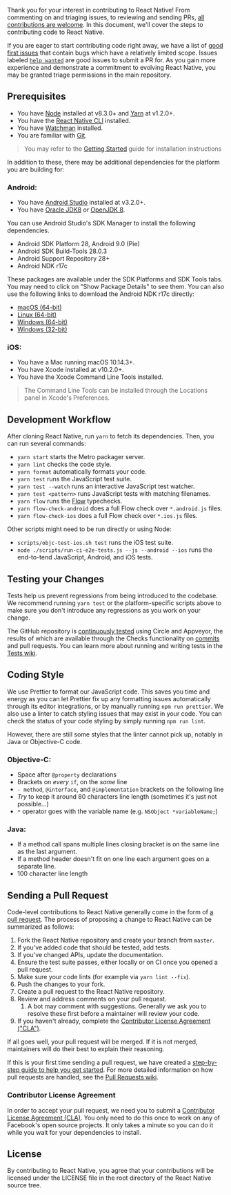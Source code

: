 Thank you for your interest in contributing to React Native! From commenting on and triaging issues, to reviewing and sending PRs, [all contributions are welcome](https://github.com/facebook/react-native/blob/master/CONTRIBUTING.md). In this document, we'll cover the steps to contributing code to React Native.

If you are eager to start contributing code right away, we have a list of [good first issues](https://github.com/facebook/react-native/labels/good%20first%20issue) that contain bugs which have a relatively limited scope. Issues labeled [`help wanted`](https://github.com/facebook/react-native/issues?utf8=%E2%9C%93&q=is%3Aissue+is%3Aopen+label%3A%22help+wanted+%3Aoctocat%3A%22+sort%3Aupdated-desc+) are good issues to submit a PR for. As you gain more experience and demonstrate a commitment to evolving React Native, you may be granted triage permissions in the main repository.

## Prerequisites

- You have [Node](https://nodejs.org/) installed at v8.3.0+ and [Yarn](https://yarnpkg.com/en/) at v1.2.0+.
- You have the [React Native CLI](https://github.com/react-native-community/cli#react-native-cli) installed.
- You have [Watchman](https://facebook.github.io/watchman/) installed.
- You are familiar with [Git](https://help.github.com/articles/set-up-git/).

> You may refer to the [Getting Started](http://facebook.github.io/react-native/docs/getting-started) guide for installation instructions

In addition to these, there may be additional dependencies for the platform you are building for:

### Android:

- You have [Android Studio](https://developer.android.com/studio/index.html) installed at v3.2.0+.
- You have [Oracle JDK8](http://www.oracle.com/technetwork/java/javase/downloads/jdk8-downloads-2133151.html) or [OpenJDK 8](http://openjdk.java.net/install/).

You can use Android Studio's SDK Manager to install the following dependencies.

- Android SDK Platform 28, Android 9.0 (Pie)
- Android SDK Build-Tools 28.0.3
- Android Support Repository 28+
- Android NDK r17c

These packages are available under the SDK Platforms and SDK Tools tabs. You may need to click on "Show Package Details" to see them. You can also use the following links to download the Android NDK r17c directly:

- [macOS (64-bit)](http://dl.google.com/android/repository/android-ndk-r17c-darwin-x86_64.zip)
- [Linux (64-bit)](http://dl.google.com/android/repository/android-ndk-r17c-linux-x86_64.zip)
- [Windows (64-bit)](http://dl.google.com/android/repository/android-ndk-r17c-windows-x86_64.zip)
- [Windows (32-bit)](http://dl.google.com/android/repository/android-ndk-r17c-windows-x86.zip)

### iOS:

- You have a Mac running macOS 10.14.3+.
- You have Xcode installed at v10.2.0+.
- You have the Xcode Command Line Tools installed.

> The Command Line Tools can be installed through the Locations panel in Xcode's Preferences.

## Development Workflow

After cloning React Native, run `yarn` to fetch its dependencies. Then, you can run several commands:

- `yarn start` starts the Metro packager server.
- `yarn lint` checks the code style.
- `yarn format` automatically formats your code.
- `yarn test` runs the JavaScript test suite.
- `yarn test --watch` runs an interactive JavaScript test watcher.
- `yarn test <pattern>` runs JavaScript tests with matching filenames.
- `yarn flow` runs the [Flow](https://flowtype.org/) typechecks.
- `yarn flow-check-android` does a full Flow check over `*.android.js` files.
- `yarn flow-check-ios` does a full Flow check over `*.ios.js` files.

Other scripts might need to be run directly or using Node:

- `scripts/objc-test-ios.sh test` runs the iOS test suite.
- `node ./scripts/run-ci-e2e-tests.js --js --android --ios` runs the end-to-tend JavaScript, Android, and iOS tests.

## Testing your Changes

Tests help us prevent regressions from being introduced to the codebase. We recommend running `yarn test` or the platform-specific scripts above to make sure you don't introduce any regressions as you work on your change.

The GitHub repository is [continuously tested](Tests#continuous-testing) using Circle and Appveyor, the results of which are available through the Checks functionality on [commits](https://github.com/facebook/react-native/commits/master) and pull requests. You can learn more about running and writing tests in the [Tests wiki](https://github.com/facebook/react-native/wiki/Tests).

## Coding Style

We use Prettier to format our JavaScript code. This saves you time and energy as you can let Prettier fix up any formatting issues automatically through its editor integrations, or by manually running `npm run prettier`. We also use a linter to catch styling issues that may exist in your code. You can check the status of your code styling by simply running `npm run lint`.

However, there are still some styles that the linter cannot pick up, notably in Java or Objective-C code.

### Objective-C:

- Space after `@property` declarations
- Brackets on _every_ `if`, on the _same_ line
- `- method`, `@interface`, and `@implementation` brackets on the following line
- _Try_ to keep it around 80 characters line length (sometimes it's just not possible...)
- `*` operator goes with the variable name (e.g. `NSObject *variableName;`)

### Java:

- If a method call spans multiple lines closing bracket is on the same line as the last argument.
- If a method header doesn't fit on one line each argument goes on a separate line.
- 100 character line length

## Sending a Pull Request

Code-level contributions to React Native generally come in the form of [a pull request](https://help.github.com/en/articles/about-pull-requests). The process of proposing a change to React Native can be summarized as follows:

1. Fork the React Native repository and create your branch from `master`.
2. If you've added code that should be tested, add tests.
3. If you've changed APIs, update the documentation.
4. Ensure the test suite passes, either locally or on CI once you opened a pull request.
5. Make sure your code lints (for example via `yarn lint --fix`).
6. Push the changes to your fork.
7. Create a pull request to the React Native repository.
8. Review and address comments on your pull request.
   1. A bot may comment with suggestions. Generally we ask you to resolve these first before a maintainer will review your code.
9. If you haven't already, complete the [Contributor License Agreement ("CLA")](#contributor-license-agreement).

If all goes well, your pull request will be merged. If it is not merged, maintainers will do their best to explain their reasoning.

If this is your first time sending a pull request, we have created a [step-by-step guide to help you get started](https://github.com/facebook/react-native/wiki/Pull-Requests#getting-ready-to-submit-your-first-pull-request). For more detailed information on how pull requests are handled, see the [Pull Requests wiki](https://github.com/facebook/react-native/wiki/Pull-Requests).

### Contributor License Agreement

In order to accept your pull request, we need you to submit a [Contributor License Agreement (CLA)](https://github.com/facebook/react-native/wiki/Contributor-License-Agreement). You only need to do this once to work on any of Facebook's open source projects. It only takes a minute so you can do it while you wait for your dependencies to install.

## License

By contributing to React Native, you agree that your contributions will be licensed under the LICENSE file in the root directory of the React Native source tree.
